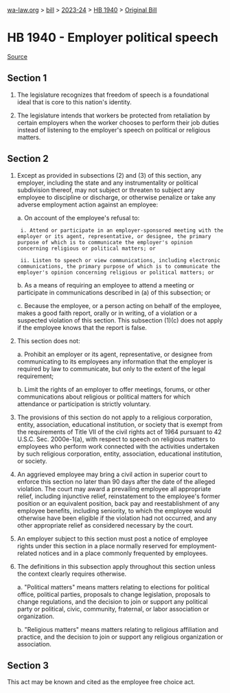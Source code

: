 [wa-law.org](/) > [bill](/bill/) > [2023-24](/bill/2023-24/) > [HB 1940](/bill/2023-24/hb/1940/) > [Original Bill](/bill/2023-24/hb/1940/1/)

# HB 1940 - Employer political speech

[Source](http://lawfilesext.leg.wa.gov/biennium/2023-24/Pdf/Bills/House%20Bills/1940.pdf)

## Section 1
1. The legislature recognizes that freedom of speech is a foundational ideal that is core to this nation's identity.

2. The legislature intends that workers be protected from retaliation by certain employers when the worker chooses to perform their job duties instead of listening to the employer's speech on political or religious matters.

## Section 2
1. Except as provided in subsections (2) and (3) of this section, any employer, including the state and any instrumentality or political subdivision thereof, may not subject or threaten to subject any employee to discipline or discharge, or otherwise penalize or take any adverse employment action against an employee:

    a. On account of the employee's refusal to:

        i. Attend or participate in an employer-sponsored meeting with the employer or its agent, representative, or designee, the primary purpose of which is to communicate the employer's opinion concerning religious or political matters; or

        ii. Listen to speech or view communications, including electronic communications, the primary purpose of which is to communicate the employer's opinion concerning religious or political matters; or

    b. As a means of requiring an employee to attend a meeting or participate in communications described in (a) of this subsection; or

    c. Because the employee, or a person acting on behalf of the employee, makes a good faith report, orally or in writing, of a violation or a suspected violation of this section. This subsection (1)(c) does not apply if the employee knows that the report is false.

2. This section does not:

    a. Prohibit an employer or its agent, representative, or designee from communicating to its employees any information that the employer is required by law to communicate, but only to the extent of the legal requirement;

    b. Limit the rights of an employer to offer meetings, forums, or other communications about religious or political matters for which attendance or participation is strictly voluntary.

3. The provisions of this section do not apply to a religious corporation, entity, association, educational institution, or society that is exempt from the requirements of Title VII of the civil rights act of 1964 pursuant to 42 U.S.C. Sec. 2000e-1(a), with respect to speech on religious matters to employees who perform work connected with the activities undertaken by such religious corporation, entity, association, educational institution, or society.

4. An aggrieved employee may bring a civil action in superior court to enforce this section no later than 90 days after the date of the alleged violation. The court may award a prevailing employee all appropriate relief, including injunctive relief, reinstatement to the employee's former position or an equivalent position, back pay and reestablishment of any employee benefits, including seniority, to which the employee would otherwise have been eligible if the violation had not occurred, and any other appropriate relief as considered necessary by the court.

5. An employer subject to this section must post a notice of employee rights under this section in a place normally reserved for employment-related notices and in a place commonly frequented by employees.

6. The definitions in this subsection apply throughout this section unless the context clearly requires otherwise.

    a. "Political matters" means matters relating to elections for political office, political parties, proposals to change legislation, proposals to change regulations, and the decision to join or support any political party or political, civic, community, fraternal, or labor association or organization.

    b. "Religious matters" means matters relating to religious affiliation and practice, and the decision to join or support any religious organization or association.

## Section 3
This act may be known and cited as the employee free choice act.
